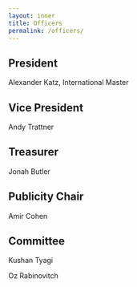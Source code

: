 ```yaml
---
layout: inner
title: Officers
permalink: /officers/
---
```

<p style="text-align: center;" markdown="1">

## President
Alexander Katz, International Master

## Vice President
Andy Trattner

## Treasurer
Jonah Butler

## Publicity Chair
Amir Cohen

## Committee
Kushan Tyagi

Oz Rabinovitch

</p>

